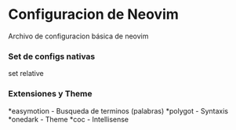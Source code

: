 # Configuracion de Neovim

Archivo de configuracion básica de neovim

### Set de configs nativas
set relative

### Extensiones y Theme
*easymotion - Busqueda de terminos (palabras)
*polygot    - Syntaxis
*onedark    - Theme
*coc        - Intellisense
